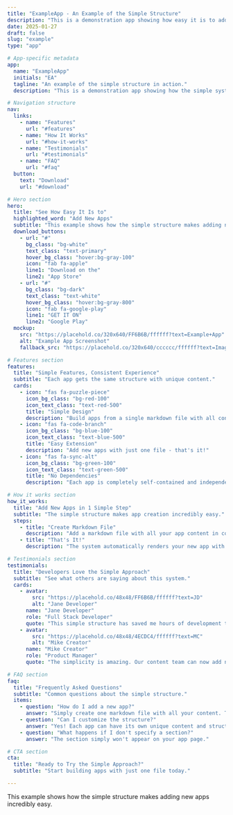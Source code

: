 ```yaml
---
title: "ExampleApp - An Example of the Simple Structure"
description: "This is a demonstration app showing how easy it is to add new apps."
date: 2025-01-27
draft: false
slug: "example"
type: "app"

# App-specific metadata
app:
  name: "ExampleApp"
  initials: "EA"
  tagline: "An example of the simple structure in action."
  description: "This is a demonstration app showing how the simple system works."

# Navigation structure
nav:
  links:
    - name: "Features"
      url: "#features"
    - name: "How It Works"
      url: "#how-it-works"
    - name: "Testimonials"
      url: "#testimonials"
    - name: "FAQ"
      url: "#faq"
  button:
    text: "Download"
    url: "#download"

# Hero section
hero:
  title: "See How Easy It Is to"
  highlighted_word: "Add New Apps"
  subtitle: "This example shows how the simple structure makes adding new apps incredibly easy."
  download_buttons:
    - url: "#"
      bg_class: "bg-white"
      text_class: "text-primary"
      hover_bg_class: "hover:bg-gray-100"
      icon: "fab fa-apple"
      line1: "Download on the"
      line2: "App Store"
    - url: "#"
      bg_class: "bg-dark"
      text_class: "text-white"
      hover_bg_class: "hover:bg-gray-800"
      icon: "fab fa-google-play"
      line1: "GET IT ON"
      line2: "Google Play"
  mockup:
    src: "https://placehold.co/320x640/FF6B6B/ffffff?text=Example+App"
    alt: "Example App Screenshot"
    fallback_src: "https://placehold.co/320x640/cccccc/ffffff?text=Image+Not+Found"

# Features section
features:
  title: "Simple Features, Consistent Experience"
  subtitle: "Each app gets the same structure with unique content."
  cards:
    - icon: "fas fa-puzzle-piece"
      icon_bg_class: "bg-red-100"
      icon_text_class: "text-red-500"
      title: "Simple Design"
      description: "Build apps from a single markdown file with all content included."
    - icon: "fas fa-code-branch"
      icon_bg_class: "bg-blue-100"
      icon_text_class: "text-blue-500"
      title: "Easy Extension"
      description: "Add new apps with just one file - that's it!"
    - icon: "fas fa-sync-alt"
      icon_bg_class: "bg-green-100"
      icon_text_class: "text-green-500"
      title: "No Dependencies"
      description: "Each app is completely self-contained and independent."

# How it works section
how_it_works:
  title: "Add New Apps in 1 Simple Step"
  subtitle: "The simple structure makes app creation incredibly easy."
  steps:
    - title: "Create Markdown File"
      description: "Add a markdown file with all your app content in content/apps/."
    - title: "That's It!"
      description: "The system automatically renders your new app with all sections."

# Testimonials section
testimonials:
  title: "Developers Love the Simple Approach"
  subtitle: "See what others are saying about this system."
  cards:
    - avatar:
        src: "https://placehold.co/48x48/FF6B6B/ffffff?text=JD"
        alt: "Jane Developer"
      name: "Jane Developer"
      role: "Full Stack Developer"
      quote: "This simple structure has saved me hours of development time. Adding new apps is now just one file!"
    - avatar:
        src: "https://placehold.co/48x48/4ECDC4/ffffff?text=MC"
        alt: "Mike Creator"
      name: "Mike Creator"
      role: "Product Manager"
      quote: "The simplicity is amazing. Our content team can now add new apps without any technical knowledge."

# FAQ section
faq:
  title: "Frequently Asked Questions"
  subtitle: "Common questions about the simple structure."
  items:
    - question: "How do I add a new app?"
      answer: "Simply create one markdown file with all your content. That's it!"
    - question: "Can I customize the structure?"
      answer: "Yes! Each app can have its own unique content and structure."
    - question: "What happens if I don't specify a section?"
      answer: "The section simply won't appear on your app page."

# CTA section
cta:
  title: "Ready to Try the Simple Approach?"
  subtitle: "Start building apps with just one file today."

---
```


This example shows how the simple structure makes adding new apps incredibly easy.
